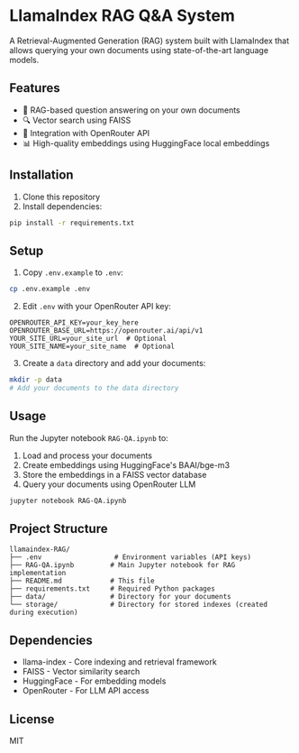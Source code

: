 # LlamaIndex RAG Q&A System

A Retrieval-Augmented Generation (RAG) system built with LlamaIndex that allows querying your own documents using state-of-the-art language models.

## Features

- 🧠 RAG-based question answering on your own documents
- 🔍 Vector search using FAISS 
- 🤖 Integration with OpenRouter API
- 📊 High-quality embeddings using HuggingFace local embeddings

## Installation

1. Clone this repository
2. Install dependencies:

```bash
pip install -r requirements.txt
```

## Setup

1. Copy `.env.example` to `.env`:

```bash
cp .env.example .env
```

2. Edit `.env` with your OpenRouter API key:

```
OPENROUTER_API_KEY=your_key_here
OPENROUTER_BASE_URL=https://openrouter.ai/api/v1
YOUR_SITE_URL=your_site_url  # Optional
YOUR_SITE_NAME=your_site_name  # Optional
```

3. Create a `data` directory and add your documents:

```bash
mkdir -p data
# Add your documents to the data directory
```

## Usage

Run the Jupyter notebook `RAG-QA.ipynb` to:

1. Load and process your documents
2. Create embeddings using HuggingFace's BAAI/bge-m3
3. Store the embeddings in a FAISS vector database
4. Query your documents using OpenRouter LLM

```bash
jupyter notebook RAG-QA.ipynb
```

## Project Structure

```
llamaindex-RAG/
├── .env                  # Environment variables (API keys)
├── RAG-QA.ipynb         # Main Jupyter notebook for RAG implementation
├── README.md            # This file
├── requirements.txt     # Required Python packages
├── data/                # Directory for your documents
└── storage/             # Directory for stored indexes (created during execution)
```

## Dependencies

- llama-index - Core indexing and retrieval framework
- FAISS - Vector similarity search
- HuggingFace - For embedding models
- OpenRouter - For LLM API access

## License

MIT